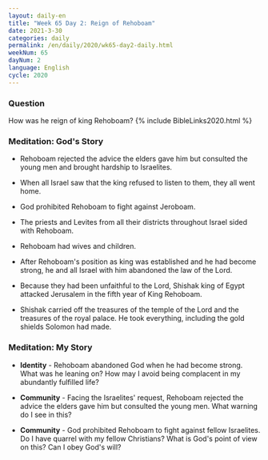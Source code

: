 ```yaml
---
layout: daily-en
title: "Week 65 Day 2: Reign of Rehoboam"
date: 2021-3-30 
categories: daily
permalink: /en/daily/2020/wk65-day2-daily.html
weekNum: 65
dayNum: 2
language: English
cycle: 2020
---
```


### Question     
How was he reign of king Rehoboam?
{% include BibleLinks2020.html %} 

### Meditation: God's Story   
+ Rehoboam rejected the advice the elders gave him but consulted the young men and brought hardship to Israelites. 

+ When all Israel saw that the king refused to listen to them, they all went home. 

+ God prohibited Rehoboam to fight against Jeroboam. 

+ The priests and Levites from all their districts throughout Israel sided with Rehoboam. 

+ Rehoboam had wives and children. 

+ After Rehoboam's position as king was established and he had become strong, he and all Israel with him abandoned the law of the Lord. 

+ Because they had been unfaithful to the Lord, Shishak king of Egypt attacked Jerusalem in the fifth year of King Rehoboam. 

+ Shishak carried off the treasures of the temple of the Lord and the treasures of the royal palace. He took everything, including the gold shields Solomon had made. 

### Meditation: My Story   
+ **Identity** - Rehoboam abandoned God when he had become strong. What was he leaning on? How may I avoid being complacent in my abundantly fulfilled life? 

+ **Community** - Facing the Israelites' request, Rehoboam rejected the advice the elders gave him but consulted the young men. What warning do I see in this? 

+ **Community** - God prohibited Rehoboam to fight against fellow Israelites. Do I have quarrel with my fellow Christians? What is God's point of view on this? Can I obey God's will? 
